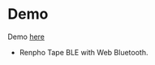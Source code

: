# Demo

Demo [here](https://JAlbertoGonzalez.github.io/ble-tools)

- Renpho Tape BLE with Web Bluetooth.
